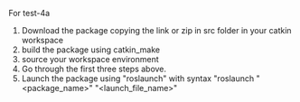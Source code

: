 For test-4a

1. Download the package copying the link or zip in src folder in your catkin workspace
2. build the package using catkin_make
3. source your workspace environment 
4. Go through the first three steps above.
5. Launch the package using "roslaunch" with syntax "roslaunch "<package_name>" "<launch_file_name>"

